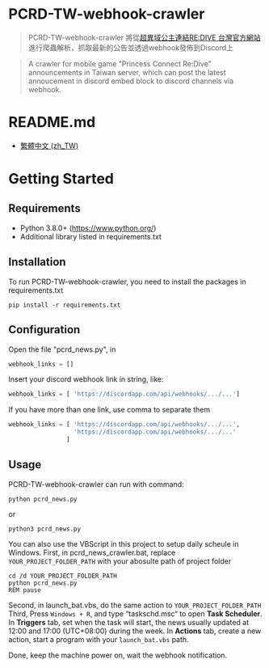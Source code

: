 # PCRD-TW-webhook-crawler
> PCRD-TW-webhook-crawler 將從[超異域公主連結RE:DIVE 台灣官方網站](http://www.princessconnect.so-net.tw/news)進行爬蟲解析，抓取最新的公告並透過webhook發佈到Discord上

> A crawler for mobile game "Princess Connect Re:Dive" announcements in Taiwan server, which can post the latest annoucement in discord embed block to discord channels via webhook.

# README.md
- [繁體中文 (zh_TW)]()

# Getting Started
## Requirements
- Python 3.8.0+ (https://www.python.org/)
- Additional library listed in requirements.txt

## Installation
To run PCRD-TW-webhook-crawler, you need to install the packages in requirements.txt

```
pip install -r requirements.txt
```

## Configuration
Open the file "pcrd_news.py", in 
```py
webhook_links = []
```
Insert your discord webhook link in string, like:
```py
webhook_links = [ 'https://discordapp.com/api/webhooks/.../...']
```
If you have more than one link, use comma to separate them
```py
webhook_links = [ 'https://discordapp.com/api/webhooks/.../...',
                  'https://discordapp.com/api/webhooks/.../...'
                ]
```
## Usage
PCRD-TW-webhook-crawler can run with command:
```
python pcrd_news.py
```
or
```
python3 pcrd_news.py
```

You can also use the VBScript in this project to setup daily scheule in Windows.
First, in pcrd_news_crawler.bat, replace `YOUR_PROJECT_FOLDER_PATH` with your abosulte path of project folder
```
cd /d YOUR_PROJECT_FOLDER_PATH
python pcrd_news.py
REM pause
```
Second, in launch_bat.vbs, do the same action to `YOUR_PROJECT_FOLDER_PATH`
Third, Press `Windows + R`, and type “taskschd.msc“ to open **Task Scheduler**.
In **Triggers** tab, set when the task will start, the news usually updated at 12:00 and 17:00 (UTC+08:00) during the week.
In **Actions** tab, create a new action, start a program with your `launch_bat.vbs` path.

Done, keep the machine power on, wait the webhook notification.
